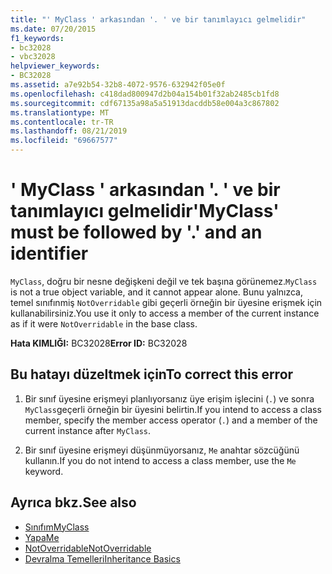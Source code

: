 ```yaml
---
title: "' MyClass ' arkasından '. ' ve bir tanımlayıcı gelmelidir"
ms.date: 07/20/2015
f1_keywords:
- bc32028
- vbc32028
helpviewer_keywords:
- BC32028
ms.assetid: a7e92b54-32b8-4072-9576-632942f05e0f
ms.openlocfilehash: c418dad800947d2b04a154b01f32ab2485cb1fd8
ms.sourcegitcommit: cdf67135a98a5a51913dacddb58e004a3c867802
ms.translationtype: MT
ms.contentlocale: tr-TR
ms.lasthandoff: 08/21/2019
ms.locfileid: "69667577"
---
```

# <a name="myclass-must-be-followed-by--and-an-identifier"></a><span data-ttu-id="83bb9-102">' MyClass ' arkasından '. ' ve bir tanımlayıcı gelmelidir</span><span class="sxs-lookup"><span data-stu-id="83bb9-102">'MyClass' must be followed by '.' and an identifier</span></span>
<span data-ttu-id="83bb9-103">`MyClass`, doğru bir nesne değişkeni değil ve tek başına görünemez.</span><span class="sxs-lookup"><span data-stu-id="83bb9-103">`MyClass` is not a true object variable, and it cannot appear alone.</span></span> <span data-ttu-id="83bb9-104">Bunu yalnızca, temel sınıfınmiş `NotOverridable` gibi geçerli örneğin bir üyesine erişmek için kullanabilirsiniz.</span><span class="sxs-lookup"><span data-stu-id="83bb9-104">You use it only to access a member of the current instance as if it were `NotOverridable` in the base class.</span></span>  
  
 <span data-ttu-id="83bb9-105">**Hata KIMLIĞI:** BC32028</span><span class="sxs-lookup"><span data-stu-id="83bb9-105">**Error ID:** BC32028</span></span>  
  
## <a name="to-correct-this-error"></a><span data-ttu-id="83bb9-106">Bu hatayı düzeltmek için</span><span class="sxs-lookup"><span data-stu-id="83bb9-106">To correct this error</span></span>  
  
1. <span data-ttu-id="83bb9-107">Bir sınıf üyesine erişmeyi planlıyorsanız üye erişim işlecini (`.`) ve sonra `MyClass`geçerli örneğin bir üyesini belirtin.</span><span class="sxs-lookup"><span data-stu-id="83bb9-107">If you intend to access a class member, specify the member access operator (`.`) and a member of the current instance after `MyClass`.</span></span>  
  
2. <span data-ttu-id="83bb9-108">Bir sınıf üyesine erişmeyi düşünmüyorsanız, `Me` anahtar sözcüğünü kullanın.</span><span class="sxs-lookup"><span data-stu-id="83bb9-108">If you do not intend to access a class member, use the `Me` keyword.</span></span>  
  
## <a name="see-also"></a><span data-ttu-id="83bb9-109">Ayrıca bkz.</span><span class="sxs-lookup"><span data-stu-id="83bb9-109">See also</span></span>

- [<span data-ttu-id="83bb9-110">Sınıfım</span><span class="sxs-lookup"><span data-stu-id="83bb9-110">MyClass</span></span>](../programming-guide/program-structure/me-my-mybase-and-myclass.md#myclass)
- [<span data-ttu-id="83bb9-111">Yapa</span><span class="sxs-lookup"><span data-stu-id="83bb9-111">Me</span></span>](../programming-guide/program-structure/me-my-mybase-and-myclass.md#me)
- [<span data-ttu-id="83bb9-112">NotOverridable</span><span class="sxs-lookup"><span data-stu-id="83bb9-112">NotOverridable</span></span>](../../visual-basic/language-reference/modifiers/notoverridable.md)
- [<span data-ttu-id="83bb9-113">Devralma Temelleri</span><span class="sxs-lookup"><span data-stu-id="83bb9-113">Inheritance Basics</span></span>](../../visual-basic/programming-guide/language-features/objects-and-classes/inheritance-basics.md)
